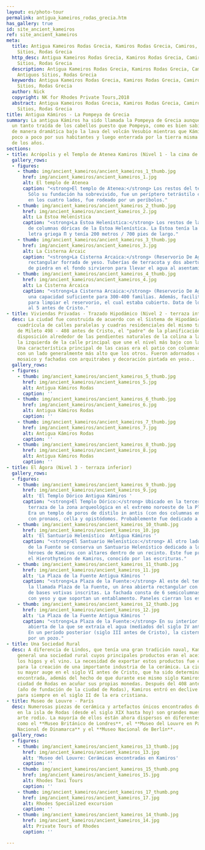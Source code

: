 ```yaml
---
layout: es/photo-tour
permalink: antigua_kameiros_rodas_grecia.htm
has_gallery: true
id: site_ancient_kameiros
ref: site_ancient_kameiros
meta:
  title: Antigua Kameiros Rodas Grecia, Kamiros Rodas Grecia, Camiros, Rodas Antiguos
    Sitios, Rodas Grecia
  http_desc: Antigua Kameiros Rodas Grecia, Kamiros Rodas Grecia, Camiros, Rodas Antiguos
    Sitios, Rodas Grecia
  description: Antigua Kameiros Rodas Grecia, Kamiros Rodas Grecia, Camiros, Rodas
    Antiguos Sitios, Rodas Grecia
  keywords: Antigua Kameiros Rodas Grecia, Kamiros Rodas Grecia, Camiros, Rodas Antiguos
    Sitios, Rodas Grecia
  author: Nick
  copyright: NK for Rhodes Private Tours,2018
  abstract: Antigua Kameiros Rodas Grecia, Kamiros Rodas Grecia, Camiros, Rodas Antiguos
    Sitios, Rodas Grecia
title: Antigua Kámiros - La Pompeya de Grecia
summary: La antigua Kámiros ha sido llamada la Pompeya de Grecia aunque es una comparación
  un tanto traída de los cabellos puesto que Pompeya, como es bien sabido, fue enterrada
  de manera dramática bajo la lava del volcán Vesubio mientras que Kámiros fue abandonada
  poco a poco por sus habitantes y luego enterrada por la tierra misma con el paso
  de los años.
sections:
- title: Acrópolis y el Templo de Atenea Kamiros (Nivel 1 - la cima de la colina)
  gallery_rows:
  - figures:
    - thumb: img/ancient_kameiros/ancient_kameiros_1_thumb.jpg
      href: img/ancient_kameiros/ancient_kameiros_1.jpg
      alt: El templo de Atenea
      caption: "<strong>El templo de Atenea:</strong> Los restos del templo de Atenea.
        Sólo su fundación ha sobrevivido, fue un períptero tetrástilo con pórticos
        en los cuatro lados, fue rodeado por un períbolos."
    - thumb: img/ancient_kameiros/ancient_kameiros_2_thumb.jpg
      href: img/ancient_kameiros/ancient_kameiros_2.jpg
      alt: La Estoa Helenística
      caption: "<strong>La Estoa Helenística:</strong> Los restos de las dos filas
        de columnas dóricas de la Estoa Helenística. La Estoa tenía la forma de la
        letra griega Π y tenía 200 metros / 700 pies de largo."
    - thumb: img/ancient_kameiros/ancient_kameiros_3_thumb.jpg
      href: img/ancient_kameiros/ancient_kameiros_3.jpg
      alt: La Cisterna Arcaic
      caption: "<strong>La Cisterna Arcaica:</strong> (Reservorio De Agua). Una construcción
        rectangular forrada de yeso. Tuberías de terracota y dos aberturas con cubiertas
        de piedra en el fondo sirvieron para llevar el agua al asentamiento."
    - thumb: img/ancient_kameiros/ancient_kameiros_4_thumb.jpg
      href: img/ancient_kameiros/ancient_kameiros_4.jpg
      alt: La Cisterna Arcaica
      caption: "<strong>La Cisterna Arcaica:</strong> (Reservorio De Agua). Tenía
        una capacidad suficiente para 300-400 familias. Además, facilitaron el acceso
        para limpiar el reservorio, el cual estaba cubierto. Data de los siglos 6
        al 5 antes de Cristo."
- title: Viviendas Privadas - Trazado Hipodámico (Nivel 2 - terraza intermedia)
  desc: La ciudad fue construida de acuerdo con el Sistema de Hipodámico, con una
    cuadrícula de calles paralelas y cuadras residenciales del mismo tamaño. (Hipodamo
    de Mileto 498 - 408 antes de Cristo, el "padre" de la planificación urbana). Su
    disposición alrededor de las pendientes naturales de la colina a la derecha y
    la izquierda de la calle principal que une el nivel más bajo con la acrópolis.
    Una característica principal de las casas era el patio con columnas interiores,
    con un lado generalmente más alto que los otros. Fueron adornados con pisos de
    mosaico y fachadas con arquitrabes y decoración pintada en yeso..
  gallery_rows:
  - figures:
    - thumb: img/ancient_kameiros/ancient_kameiros_5_thumb.jpg
      href: img/ancient_kameiros/ancient_kameiros_5.jpg
      alt: Antigua Kámiros Rodas
      caption: ''
    - thumb: img/ancient_kameiros/ancient_kameiros_6_thumb.jpg
      href: img/ancient_kameiros/ancient_kameiros_6.jpg
      alt: Antigua Kámiros Rodas
      caption: ''
    - thumb: img/ancient_kameiros/ancient_kameiros_7_thumb.jpg
      href: img/ancient_kameiros/ancient_kameiros_7.jpg
      alt: Antigua Kámiros Rodas
      caption: ''
    - thumb: img/ancient_kameiros/ancient_kameiros_8_thumb.jpg
      href: img/ancient_kameiros/ancient_kameiros_8.jpg
      alt: Antigua Kámiros Rodas
      caption: ''
- title: El Ágora (Nivel 3 - terraza inferior)
  gallery_rows:
  - figures:
    - thumb: img/ancient_kameiros/ancient_kameiros_9_thumb.jpg
      href: img/ancient_kameiros/ancient_kameiros_9.jpg
      alt: 'El Templo Dórico Antigua Kámiros '
      caption: "<strong>El Templo Dórico:</strong> Ubicado en la tercera y más baja
        terraza de la zona arqueológica en el extremo noroeste de la Plaza de la Fuente.
        Era un templo de poros de dístilo in antis (con dos columnas en la fachada),
        con pronaos, cella y opistódomos. Probablemente fue dedicado a Apolo Pitio."
    - thumb: img/ancient_kameiros/ancient_kameiros_10_thumb.jpg
      href: img/ancient_kameiros/ancient_kameiros_10.jpg
      alt: 'El Santuario Helenístico  Antigua Kámiros '
      caption: "<strong>El Santuario Helenístico:</strong> Al otro lado de la Plaza
        de la Fuente se conserva un Santuario Helenístico dedicado a los dioses y
        héroes de Kamiros con altares dentro de un recinto. Este fue probablemente
        el Hierothyteion de Kamiros, conocido por las escrituras."
    - thumb: img/ancient_kameiros/ancient_kameiros_11_thumb.jpg
      href: img/ancient_kameiros/ancient_kameiros_11.jpg
      alt: 'La Plaza de la Fuente Antigua Kámiros '
      caption: "<strong>La Plaza de la Fuente:</strong> Al este del templo se encuentra
        la llamada Plaza de la Fuente, un área abierta rectangular con un gran número
        de bases votivas inscritas. La fachada consta de 6 semicolumnas dóricas revestidas
        con yeso y que soportan un entablamento. Paneles cierran los espacios intermedios."
    - thumb: img/ancient_kameiros/ancient_kameiros_12_thumb.jpg
      href: img/ancient_kameiros/ancient_kameiros_12.jpg
      alt: 'La Plaza de la Fuente Antigua Kámiros '
      caption: "<strong>La Plaza de la Fuente:</strong> En su interior había una cisterna
        abierta de la que se extraía el agua (mediados del siglo IV antes de Cristo).
        En un período posterior (siglo III antes de Cristo), la cisterna fue reemplazada
        por un pozo."
- title: Una Sociedad Rural
  desc: A diferencia de Lindos, que tenía una gran tradición naval, Kamiros era en
    general una sociedad rural cuyos principales productos eran el aceite de oliva,
    los higos y el vino. La necesidad de exportar estos productos fue el estímulo
    para la creación de una importante industria de la cerámica. La ciudad alcanzó
    su mayor auge en el siglo VI antes de Cristo, que ha sido determinado por la cerámica
    encontrada, además del hecho de que durante ese mismo siglo Kamiros fue la primera
    ciudad de Rodas en acuñar sus propias monedas. Después del 408 antes de Cristo
    (año de fundación de la ciudad de Rodas), Kamiros entró en declive y desapareció
    para siempre en el siglo II de la era cristiana.
- title: Museo de Louvre - París
  desc: Numerosas piezas de cerámica y artefactos únicos encontrados durante las excavaciones
    en la isla de Rodas (desde el siglo XIX hasta hoy) son grandes muestras del antiguo
    arte rodio. La mayoría de ellos están ahora dispersos en diferentes museos europeos,
    como el **Museo Británico de Londres**, el **Museo del Louvre en París**, el **Museo
    Nacional de Dinamarca** y el **Museo Nacional de Berlín**.
  gallery_rows:
  - figures:
    - thumb: img/ancient_kameiros/ancient_kameiros_13_thumb.jpg
      href: img/ancient_kameiros/ancient_kameiros_13.jpg
      alt: 'Museo del Louvre: Cerámicas encontradas en Kamiros'
      caption: ''
    - thumb: img/ancient_kameiros/ancient_kameiros_15_thumb.png
      href: img/ancient_kameiros/ancient_kameiros_15.jpg
      alt: Rhodes Taxi Tours
      caption: ''
    - thumb: img/ancient_kameiros/ancient_kameiros_17_thumb.png
      href: img/ancient_kameiros/ancient_kameiros_17.jpg
      alt: Rhodes Specialized excursion
      caption: ''
    - thumb: img/ancient_kameiros/ancient_kameiros_14_thumb.jpg
      href: img/ancient_kameiros/ancient_kameiros_14.jpg
      alt: Private Tours of Rhodes
      caption: ''

---
```

